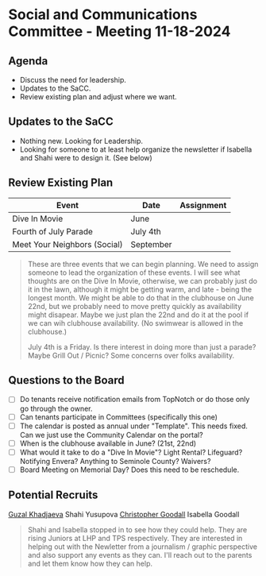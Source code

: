 # Social and Communications Committee - Meeting 11-18-2024

## Agenda

- Discuss the need for leadership.
- Updates to the SaCC.
- Review existing plan and adjust where we want.

## Updates to the SaCC

- Nothing new. Looking for Leadership.
- Looking for someone to at least help organize the newsletter if Isabella and Shahi were to design it. (See below)

## Review Existing Plan

| Event                        | Date      | Assignment |
| ---------------------------- | --------- | ---------- |
| Dive In Movie                | June      |            |
| Fourth of July Parade        | July 4th  |            |
| Meet Your Neighbors (Social) | September |            |

> These are three events that we can begin planning. We need to assign someone to lead the organization of these events. I will see what thoughts are on the Dive In Movie, otherwise, we can probably just do it in the lawn, although it might be getting warm, and late - being the longest month. We might be able to do that in the clubhouse on June 22nd, but we probably need to move pretty quickly as availability might disapear. Maybe we just plan the 22nd and do it at the pool if we can wih clubhouse availability. (No swimwear is allowed in the clubhouse.)
>
> July 4th is a Friday. Is there interest in doing more than just a parade? Maybe Grill Out / Picnic? Some concerns over folks availability.

## Questions to the Board

- [ ] Do tenants receive notification emails from TopNotch or do those only go through the owner.
- [ ] Can tenants participate in Committees (specifically this one)
- [ ] The calendar is posted as annual under "Template". This needs fixed. Can we just use the Community Calendar on the portal?
- [ ] When is the clubhouse available in June? (21st, 22nd)
- [ ] What would it take to do a "Dive In Movie"? Light Rental? Lifeguard? Notifying Envera? Anything to Seminole County? Waivers?
- [ ] Board Meeting on Memorial Day? Does this need to be reschedule.

## Potential Recruits

[Guzal Khadjaeva](guzal_kw@yahoo.com) Shahi Yusupova
[Christopher Goodall](chris@fhrgroup.com) Isabella Goodall

> Shahi and Isabella stopped in to see how they could help. They are rising Juniors at LHP and TPS respectively. They are interested in helping out with the Newletter from a journalism / graphic perspective and also support any events as they can. I'll reach out to the parents and let them know how they can help.
